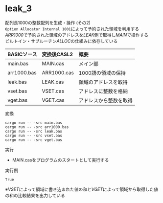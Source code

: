 # leak_3

配列長1000の整数配列を生成・操作 (その2)  
`Option Allocator Internal 1001`によって予約された領域を利用する  
*ARR1000*で予約された領域のアドレスを*LEAK*側で取得し*MAIN*で操作する  
ビルトイン・サブルーチン*ALLOC*の仕組みに依存している  


| BASICソース   | 変換後CASL2 | 概要                        |
|:--------------|:------------|:----------------------------|
| main.bas      | MAIN.cas    | メイン部                    |
| arr1000.bas   | ARR1000.cas | 1000語の領域の保持          |
| leak.bas      | LEAK.cas    | 領域のアドレスを取得        |
| vset.bas      | VSET.cas    | アドレスに整数を格納        |
| vget.bas      | VGET.cas    | アドレスから整数を取得      |


変換  
```
cargo run -- -src main.bas
cargo run -- -src arr1000.bas
cargo run -- -src leak.bas
cargo run -- -src vset.bas
cargo run -- -src vget.bas
```

実行  
 - MAIN.casをプログラムのスタートとして実行する


実行例  
```
True
```
※*VSET*によって領域に書き込まれた値の和と*VGET*によって領域から取得した値の和の比較結果を出力している  

